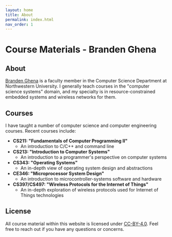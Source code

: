 ```yaml
---
layout: home
title: About
permalink: index.html
nav_order: 1
---
```


# Course Materials - Branden Ghena

## About

[Branden Ghena](https://brandenghena.com) is a faculty member in the Computer Science Department
at Northwestern University. I generally teach courses in the "computer science
systems" domain, and my specialty is in resource-constrained embedded systems and
wireless networks for them.


## Courses

I have taught a number of computer science and computer engineering courses.
Recent courses include:

 * **CS211: "Fundamentals of Computer Programming II"**
   * An introduction to C/C++ and command line
 * **CS213: "Introduction to Computer Systems"**
   * An introduction to a programmer's perspective on computer systems
 * **CS343: "Operating Systems"**
   * An in-depth view of operating system design and abstractions
 * **CE346: "Microprocessor System Design"**
   * An introduction to microcontroller-systems software and hardware
 * **CS397/CS497: "Wireless Protocols for the Internet of Things"**
   * An in-depth exploration of wireless protocols used for Internet of Things technologies


## License

All course material within this website is licensed under
[CC-BY-4.0](https://creativecommons.org/licenses/by/4.0/).
Feel free to reach out if you have any questions or concerns.

